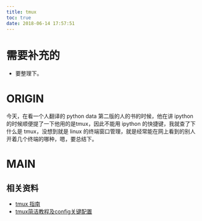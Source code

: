 ```yaml
---
title: tmux
toc: true
date: 2018-06-14 17:57:51
---
```

# 需要补充的

- 要整理下。


# ORIGIN

今天，在看一个人翻译的 python data 第二版的人的书的时候，他在讲 ipython 的时候顺便提了一下他用的是tmux，因此不能用 ipython 的快捷键，我就查了下什么是 tmux，没想到就是 linux 的终端窗口管理，就是经常能在网上看到的别人开着几个终端的哪种，嗯，要总结下。



# MAIN







## 相关资料

* [tmux 指南](https://wdxtub.com/2016/03/30/tmux-guide/)
* [tmux简洁教程及config关键配置](https://www.jianshu.com/p/fd3bbdba9dc9)
